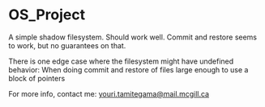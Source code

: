 # OS_Project
A simple shadow filesystem. Should work well. Commit and restore seems to work, but no guarantees on that.

There is one edge case where the filesystem might have undefined behavior:
When doing commit and restore of files large enough to use a block of pointers


For more info, contact me: youri.tamitegama@mail.mcgill.ca
